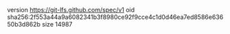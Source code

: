 version https://git-lfs.github.com/spec/v1
oid sha256:2f553a44a9a6082341b3f8980ce92f9cce4c1d0d46ea7ed8586e63650b3d862b
size 14987
